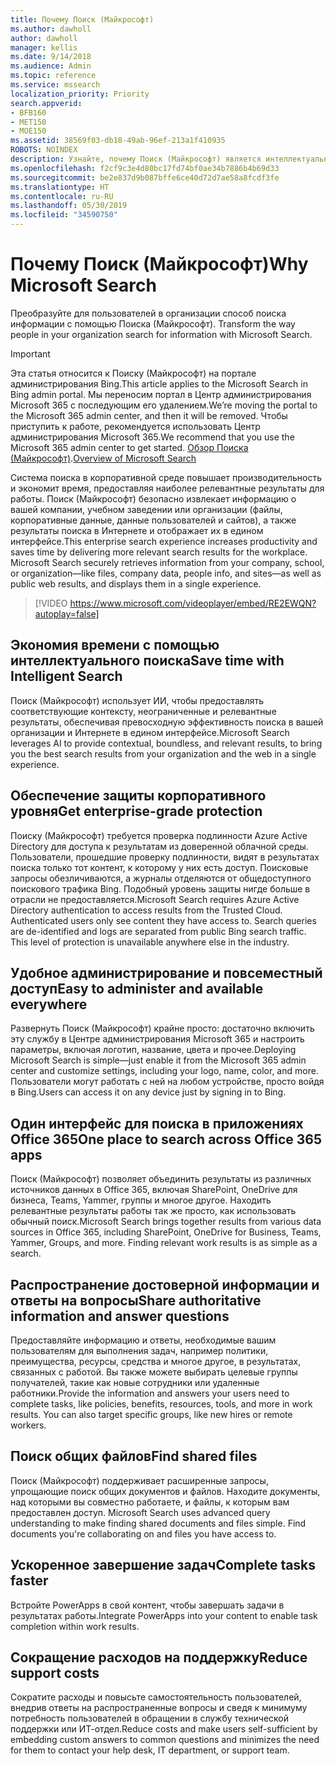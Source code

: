 ```yaml
---
title: Почему Поиск (Майкрософт)
ms.author: dawholl
author: dawholl
manager: kellis
ms.date: 9/14/2018
ms.audience: Admin
ms.topic: reference
ms.service: mssearch
localization_priority: Priority
search.appverid:
- BFB160
- MET150
- MOE150
ms.assetid: 38569f03-db18-49ab-96ef-213a1f410935
ROBOTS: NOINDEX
description: Узнайте, почему Поиск (Майкрософт) является интеллектуальным поиском в корпоративной среде для современного рабочего места.
ms.openlocfilehash: f2cf9c3e4d80bc17fd74bf0ae34b7886b4b69d33
ms.sourcegitcommit: be2e837d9b087bffe6ce40d72d7ae58a8fcdf3fe
ms.translationtype: HT
ms.contentlocale: ru-RU
ms.lasthandoff: 05/30/2019
ms.locfileid: "34590750"
---
```

# <a name="why-microsoft-search"></a><span data-ttu-id="ad81d-103">Почему Поиск (Майкрософт)</span><span class="sxs-lookup"><span data-stu-id="ad81d-103">Why Microsoft Search</span></span>

<span data-ttu-id="ad81d-104">Преобразуйте для пользователей в организации способ поиска информации с помощью Поиска (Майкрософт). </span><span class="sxs-lookup"><span data-stu-id="ad81d-104">Transform the way people in your organization search for information with Microsoft Search.</span></span> 

> [!IMPORTANT]
> <span data-ttu-id="ad81d-105">Эта статья относится к Поиску (Майкрософт) на портале администрирования Bing.</span><span class="sxs-lookup"><span data-stu-id="ad81d-105">This article applies to the Microsoft Search in Bing admin portal.</span></span> <span data-ttu-id="ad81d-106">Мы переносим портал в Центр администрирования Microsoft 365 с последующим его удалением.</span><span class="sxs-lookup"><span data-stu-id="ad81d-106">We’re moving the portal to the Microsoft 365 admin center, and then it will be removed.</span></span> <span data-ttu-id="ad81d-107">Чтобы приступить к работе, рекомендуется использовать Центр администрирования Microsoft 365.</span><span class="sxs-lookup"><span data-stu-id="ad81d-107">We recommend that you use the Microsoft 365 admin center to get started.</span></span> <span data-ttu-id="ad81d-108">[Обзор Поиска (Майкрософт)](overview-microsoft-search.md).</span><span class="sxs-lookup"><span data-stu-id="ad81d-108">[Overview of Microsoft Search](overview-microsoft-search.md)</span></span>
  
<span data-ttu-id="ad81d-p102">Система поиска в корпоративной среде повышает производительность и экономит время, предоставляя наиболее релевантные результаты для работы. Поиск (Майкрософт) безопасно извлекает информацию о вашей компании, учебном заведении или организации (файлы, корпоративные данные, данные пользователей и сайтов), а также результаты поиска в Интернете и отображает их в едином интерфейсе.</span><span class="sxs-lookup"><span data-stu-id="ad81d-p102">This enterprise search experience increases productivity and saves time by delivering more relevant search results for the workplace. Microsoft Search securely retrieves information from your company, school, or organization—like files, company data, people info, and sites—as well as public web results, and displays them in a single experience.</span></span>

> [!VIDEO https://www.microsoft.com/videoplayer/embed/RE2EWQN?autoplay=false]
  
## <a name="save-time-with-intelligent-search"></a><span data-ttu-id="ad81d-111">Экономия времени с помощью интеллектуального поиска</span><span class="sxs-lookup"><span data-stu-id="ad81d-111">Save time with Intelligent Search</span></span>

<span data-ttu-id="ad81d-112">Поиск (Майкрософт) использует ИИ, чтобы предоставлять соответствующие контексту, неограниченные и релевантные результаты, обеспечивая превосходную эффективность поиска в вашей организации и Интернете в едином интерфейсе.</span><span class="sxs-lookup"><span data-stu-id="ad81d-112">Microsoft Search leverages AI to provide contextual, boundless, and relevant results, to bring you the best search results from your organization and the web in a single experience.</span></span>
  
## <a name="get-enterprise-grade-protection"></a><span data-ttu-id="ad81d-113">Обеспечение защиты корпоративного уровня</span><span class="sxs-lookup"><span data-stu-id="ad81d-113">Get enterprise-grade protection</span></span>

<span data-ttu-id="ad81d-p103">Поиску (Майкрософт) требуется проверка подлинности Azure Active Directory для доступа к результатам из доверенной облачной среды. Пользователи, прошедшие проверку подлинности, видят в результатах поиска только тот контент, к которому у них есть доступ. Поисковые запросы обезличиваются, а журналы отделяются от общедоступного поискового трафика Bing. Подобный уровень защиты нигде больше в отрасли не предоставляется.</span><span class="sxs-lookup"><span data-stu-id="ad81d-p103">Microsoft Search requires Azure Active Directory authentication to access results from the Trusted Cloud. Authenticated users only see content they have access to. Search queries are de-identified and logs are separated from public Bing search traffic. This level of protection is unavailable anywhere else in the industry.</span></span>
  
## <a name="easy-to-administer-and-available-everywhere"></a><span data-ttu-id="ad81d-118">Удобное администрирование и повсеместный доступ</span><span class="sxs-lookup"><span data-stu-id="ad81d-118">Easy to administer and available everywhere</span></span>

<span data-ttu-id="ad81d-119">Развернуть Поиск (Майкрософт) крайне просто: достаточно включить эту службу в Центре администрирования Microsoft 365 и настроить параметры, включая логотип, название, цвета и прочее.</span><span class="sxs-lookup"><span data-stu-id="ad81d-119">Deploying Microsoft Search is simple—just enable it from the Microsoft 365 admin center and customize settings, including your logo, name, color, and more.</span></span> <span data-ttu-id="ad81d-120">Пользователи могут работать с ней на любом устройстве, просто войдя в Bing.</span><span class="sxs-lookup"><span data-stu-id="ad81d-120">Users can access it on any device just by signing in to Bing.</span></span>
  
## <a name="one-place-to-search-across-office-365-apps"></a><span data-ttu-id="ad81d-121">Один интерфейс для поиска в приложениях Office 365</span><span class="sxs-lookup"><span data-stu-id="ad81d-121">One place to search across Office 365 apps</span></span>

<span data-ttu-id="ad81d-p105">Поиск (Майкрософт) позволяет объединить результаты из различных источников данных в Office 365, включая SharePoint, OneDrive для бизнеса, Teams, Yammer, группы и многое другое. Находить релевантные результаты работы так же просто, как использовать обычный поиск.</span><span class="sxs-lookup"><span data-stu-id="ad81d-p105">Microsoft Search brings together results from various data sources in Office 365, including SharePoint, OneDrive for Business, Teams, Yammer, Groups, and more. Finding relevant work results is as simple as a search.</span></span>
  
## <a name="share-authoritative-information-and-answer-questions"></a><span data-ttu-id="ad81d-124">Распространение достоверной информации и ответы на вопросы</span><span class="sxs-lookup"><span data-stu-id="ad81d-124">Share authoritative information and answer questions</span></span>

<span data-ttu-id="ad81d-p106">Предоставляйте информацию и ответы, необходимые вашим пользователям для выполнения задач, например политики, преимущества, ресурсы, средства и многое другое, в результатах, связанных с работой. Вы также можете выбирать целевые группы получателей, такие как новые сотрудники или удаленные работники.</span><span class="sxs-lookup"><span data-stu-id="ad81d-p106">Provide the information and answers your users need to complete tasks, like policies, benefits, resources, tools, and more in work results. You can also target specific groups, like new hires or remote workers.</span></span>
  
## <a name="find-shared-files"></a><span data-ttu-id="ad81d-127">Поиск общих файлов</span><span class="sxs-lookup"><span data-stu-id="ad81d-127">Find shared files</span></span>

<span data-ttu-id="ad81d-p107">Поиск (Майкрософт) поддерживает расширенные запросы, упрощающие поиск общих документов и файлов. Находите документы, над которыми вы совместно работаете, и файлы, к которым вам предоставлен доступ. </span><span class="sxs-lookup"><span data-stu-id="ad81d-p107">Microsoft Search uses advanced query understanding to make finding shared documents and files simple. Find documents you're collaborating on and files you have access to.</span></span> 
  
## <a name="complete-tasks-faster"></a><span data-ttu-id="ad81d-130">Ускоренное завершение задач</span><span class="sxs-lookup"><span data-stu-id="ad81d-130">Complete tasks faster</span></span>

<span data-ttu-id="ad81d-131">Встройте PowerApps в свой контент, чтобы завершать задачи в результатах работы.</span><span class="sxs-lookup"><span data-stu-id="ad81d-131">Integrate PowerApps into your content to enable task completion within work results.</span></span>
  
## <a name="reduce-support-costs"></a><span data-ttu-id="ad81d-132">Сокращение расходов на поддержку</span><span class="sxs-lookup"><span data-stu-id="ad81d-132">Reduce support costs</span></span>

<span data-ttu-id="ad81d-133">Сократите расходы и повысьте самостоятельность пользователей, внедрив ответы на распространенные вопросы и сведя к минимуму потребность пользователей в обращении в службу технической поддержки или ИТ-отдел.</span><span class="sxs-lookup"><span data-stu-id="ad81d-133">Reduce costs and make users self-sufficient by embedding custom answers to common questions and minimizes the need for them to contact your help desk, IT department, or support team.</span></span>
  

